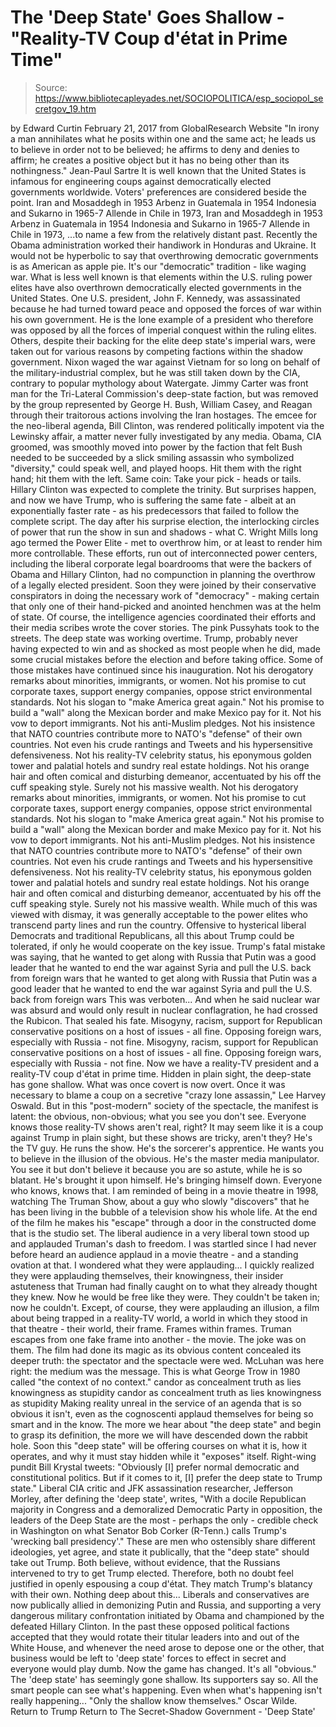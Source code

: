 # The 'Deep State' Goes Shallow - "Reality-TV Coup d'état in Prime Time"

> Source: https://www.bibliotecapleyades.net/SOCIOPOLITICA/esp_sociopol_secretgov_19.htm

by Edward Curtin February 21, 2017 from GlobalResearch Website
"In irony a man annihilates what he posits
within one and the same act;
he leads us to believe in order not to be believed;
he affirms to deny and denies to affirm;
he creates a positive object but it has no being
other than its nothingness."
Jean-Paul Sartre
It is well known that the United States is infamous for engineering coups against democratically elected governments worldwide.
Voters' preferences are considered beside the point.
Iran and Mosaddegh in 1953 Arbenz in Guatemala in 1954 Indonesia and Sukarno in 1965-7 Allende in Chile in 1973,
Iran and Mosaddegh in 1953
Arbenz in Guatemala in 1954
Indonesia and Sukarno in 1965-7
Allende in Chile in 1973,
...to name a few from the relatively distant past.
Recently the Obama administration worked their handiwork in Honduras and Ukraine. It would not be hyperbolic to say that overthrowing democratic governments is as American as apple pie.
It's our "democratic" tradition - like waging war. What is less well known is that elements within the U.S. ruling power elites have also overthrown democratically elected governments in the United States.
One U.S. president, John F. Kennedy, was assassinated because he had turned toward peace and opposed the forces of war within his own government.
He is the lone example of a president who therefore was opposed by all the forces of imperial conquest within the ruling elites. Others, despite their backing for the elite deep state's imperial wars, were taken out for various reasons by competing factions within the shadow government.
Nixon waged the war against Vietnam for so long on behalf of the military-industrial complex, but he was still taken down by the CIA, contrary to popular mythology about Watergate.
Jimmy Carter was front man for the Tri-Lateral Commission's deep-state faction, but was removed by the group represented by George H. Bush, William Casey, and Reagan through their traitorous actions involving the Iran hostages.
The emcee for the neo-liberal agenda, Bill Clinton, was rendered politically impotent via the Lewinsky affair, a matter never fully investigated by any media. Obama, CIA groomed, was smoothly moved into power by the faction that felt Bush needed to be succeeded by a slick smiling assassin who symbolized "diversity," could speak well, and played hoops. Hit them with the right hand; hit them with the left.
Same coin:
Take your pick - heads or tails.
Hillary Clinton was expected to complete the trinity. But surprises happen, and now we have Trump, who is suffering the same fate - albeit at an exponentially faster rate - as his predecessors that failed to follow the complete script.
The day after his surprise election, the interlocking circles of power that run the show in sun and shadows - what C. Wright Mills long ago termed the Power Elite - met to overthrow him, or at least to render him more controllable.
These efforts, run out of interconnected power centers, including the liberal corporate legal boardrooms that were the backers of Obama and Hillary Clinton, had no compunction in planning the overthrow of a legally elected president.
Soon they were joined by their conservative conspirators in doing the necessary work of "democracy" - making certain that only one of their hand-picked and anointed henchmen was at the helm of state.
Of course, the intelligence agencies coordinated their efforts and their media scribes wrote the cover stories.
The pink Pussyhats took to the streets. The deep state was working overtime. Trump, probably never having expected to win and as shocked as most people when he did, made some crucial mistakes before the election and before taking office.
Some of those mistakes have continued since his inauguration.
Not his derogatory remarks about minorities, immigrants, or women. Not his promise to cut corporate taxes, support energy companies, oppose strict environmental standards. Not his slogan to "make America great again." Not his promise to build a "wall" along the Mexican border and make Mexico pay for it. Not his vow to deport immigrants. Not his anti-Muslim pledges. Not his insistence that NATO countries contribute more to NATO's "defense" of their own countries. Not even his crude rantings and Tweets and his hypersensitive defensiveness. Not his reality-TV celebrity status, his eponymous golden tower and palatial hotels and sundry real estate holdings. Not his orange hair and often comical and disturbing demeanor, accentuated by his off the cuff speaking style. Surely not his massive wealth.
Not his derogatory remarks about minorities, immigrants, or women.
Not his promise to cut corporate taxes, support energy companies, oppose strict environmental standards.
Not his slogan to "make America great again."
Not his promise to build a "wall" along the Mexican border and make Mexico pay for it.
Not his vow to deport immigrants.
Not his anti-Muslim pledges.
Not his insistence that NATO countries contribute more to NATO's "defense" of their own countries.
Not even his crude rantings and Tweets and his hypersensitive defensiveness.
Not his reality-TV celebrity status, his eponymous golden tower and palatial hotels and sundry real estate holdings.
Not his orange hair and often comical and disturbing demeanor, accentuated by his off the cuff speaking style.
Surely not his massive wealth.
While much of this was viewed with dismay, it was generally acceptable to the power elites who transcend party lines and run the country.
Offensive to hysterical liberal Democrats and traditional Republicans, all this about Trump could be tolerated, if only he would cooperate on the key issue. Trump's fatal mistake was saying,
that he wanted to get along with Russia that Putin was a good leader that he wanted to end the war against Syria and pull the U.S. back from foreign wars
that he wanted to get along with Russia
that Putin was a good leader
that he wanted to end the war against Syria and pull the U.S. back from foreign wars
This was verboten...
And when he said nuclear war was absurd and would only result in nuclear conflagration, he had crossed the Rubicon.
That sealed his fate.
Misogyny, racism, support for Republican conservative positions on a host of issues - all fine. Opposing foreign wars, especially with Russia - not fine.
Misogyny, racism, support for Republican conservative positions on a host of issues - all fine.
Opposing foreign wars, especially with Russia - not fine.
Now we have a reality-TV president and a reality-TV coup d'état in prime time.
Hidden in plain sight, the deep-state has gone shallow. What was once covert is now overt. Once it was necessary to blame a coup on a secretive "crazy lone assassin," Lee Harvey Oswald.
But in this "post-modern" society of the spectacle, the manifest is latent:
the obvious, non-obvious; what you see you don't see.
Everyone knows those reality-TV shows aren't real, right?
It may seem like it is a coup against Trump in plain sight, but these shows are tricky, aren't they?
He's the TV guy. He runs the show. He's the sorcerer's apprentice. He wants you to believe in the illusion of the obvious. He's the master media manipulator.
You see it but don't believe it because you are so astute, while he is so blatant.
He's brought it upon himself. He's bringing himself down. Everyone who knows, knows that. I am reminded of being in a movie theatre in 1998, watching The Truman Show, about a guy who slowly "discovers" that he has been living in the bubble of a television show his whole life.
At the end of the film he makes his "escape" through a door in the constructed dome that is the studio set.
The liberal audience in a very liberal town stood up and applauded Truman's dash to freedom. I was startled since I had never before heard an audience applaud in a movie theatre - and a standing ovation at that.
I wondered what they were applauding...
I quickly realized they were applauding themselves, their knowingness, their insider astuteness that Truman had finally caught on to what they already thought they knew.
Now he would be free like they were. They couldn't be taken in; now he couldn't. Except, of course, they were applauding an illusion, a film about being trapped in a reality-TV world, a world in which they stood in that theatre - their world, their frame.
Frames within frames. Truman escapes from one fake frame into another - the movie. The joke was on them.
The film had done its magic as its obvious content concealed its deeper truth: the spectator and the spectacle were wed. McLuhan was here right: the medium was the message. This is what George Trow in 1980 called "the context of no context."
candor as concealment truth as lies knowingness as stupidity
candor as concealment
truth as lies
knowingness as stupidity
Making reality unreal in the service of an agenda that is so obvious it isn't, even as the cognoscenti applaud themselves for being so smart and in the know. The more we hear about "the deep state" and begin to grasp its definition, the more we will have descended down the rabbit hole. Soon this "deep state" will be offering courses on what it is, how it operates, and why it must stay hidden while it "exposes" itself. Right-wing pundit Bill Krystal tweets:
"Obviously [I] prefer normal democratic and constitutional politics. But if it comes to it, [I] prefer the deep state to Trump state."
Liberal CIA critic and JFK assassination researcher, Jefferson Morley, after defining the 'deep state', writes,
"With a docile Republican majority in Congress and a demoralized Democratic Party in opposition, the leaders of the Deep State are the most - perhaps the only - credible check in Washington on what Senator Bob Corker (R-Tenn.) calls Trump's 'wrecking ball presidency'."
These are men who ostensibly share different ideologies, yet agree, and state it publically, that the "deep state" should take out Trump.
Both believe, without evidence, that the Russians intervened to try to get Trump elected. Therefore, both no doubt feel justified in openly espousing a coup d'état. They match Trump's blatancy with their own.
Nothing deep about this... Liberals and conservatives are now publically allied in demonizing Putin and Russia, and supporting a very dangerous military confrontation initiated by Obama and championed by the defeated Hillary Clinton.
In the past these opposed political factions accepted that they would rotate their titular leaders into and out of the White House, and whenever the need arose to depose one or the other, that business would be left to 'deep state' forces to effect in secret and everyone would play dumb. Now the game has changed. It's all "obvious." The 'deep state' has seemingly gone shallow. Its supporters say so. All the smart people can see what's happening.
Even when what's happening isn't really happening...
"Only the shallow know themselves."
Oscar Wilde.
Return to Trump
Return to The Secret-Shadow Government - 'Deep State'

